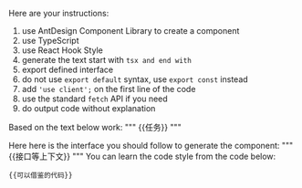 Here are your instructions:

1. use AntDesign Component Library to create a component
2. use TypeScript
3. use React Hook Style
4. generate the text start with ```tsx and end with ```
5. export defined interface
6. do not use `export default` syntax, use `export const` instead
7. add `'use client';` on the first line of the code
8. use the standard `fetch` API if you need
9. do output code without explanation

Based on the text below work:
"""
{{任务}}
"""

Here here is the interface you should follow to generate the component:
"""
{{接口等上下文}}
"""
You can learn the code style from the code below: 
```tsx
{{可以借鉴的代码}}
```

<TSXCode>
